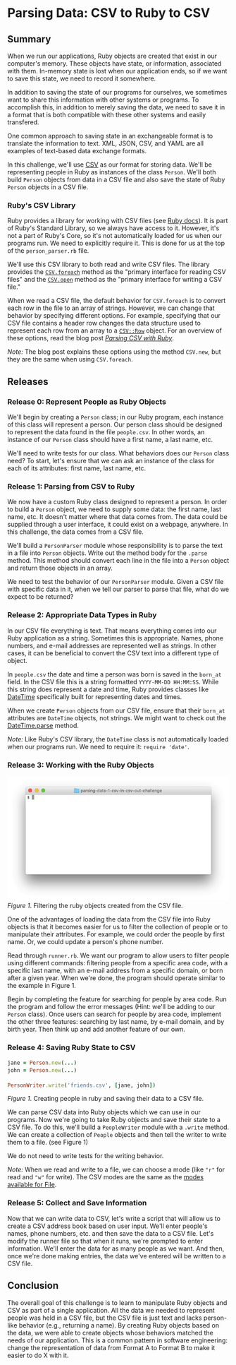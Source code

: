# Parsing Data: CSV to Ruby to CSV

## Summary
When we run our applications, Ruby objects are created that exist in our computer's memory.  These objects have state, or information, associated with them.  In-memory state is lost when our application ends, so if we want to save this state, we need to record it somewhere.

In addition to saving the state of our programs for ourselves, we sometimes want to share this information with other systems or programs.  To accomplish this, in addition to merely saving the data, we need to save it in a format that is both compatible with these other systems and easily transfered.

One common approach to saving state in an exchangeable format is to translate the information to text.  XML, JSON, CSV, and YAML are all examples of text-based data exchange formats.

In this challenge, we'll use [CSV][wikipedia csv] as our format for storing data.  We'll be representing people in Ruby as instances of the class `Person`.  We'll both build `Person` objects from data in a CSV file and also save the state of Ruby `Person` objects in a CSV file.


### Ruby's CSV Library
Ruby provides a library for working with CSV files (see [Ruby docs][ruby docs csv]).  It is part of Ruby's Standard Library, so we always have access to it.  However, it's not a part of Ruby's Core, so it's not automatically loaded for us when our programs run.  We need to explicitly require it.  This is done for us at the top of the `person_parser.rb` file.

We'll use this CSV library to both read and write CSV files.  The library provides the [`CSV.foreach`][docs foreach] method as the "primary interface for reading CSV files" and the [`CSV.open`][docs open] method as the "primary interface for writing a CSV file."

When we read a CSV file, the default behavior for `CSV.foreach` is to convert each row in the file to an array of strings.  However, we can change that behavior by specifying different options.  For example, specifying that our CSV file contains a header row changes the data structure used to represent each row from an array to a [`CSV::Row`][ruby docs csv row] object.  For an overview of these options, read the blog post *[Parsing CSV with Ruby][technical pickles csv]*.

*Note:*  The blog post explains these options using the method `CSV.new`, but they are the same when using `CSV.foreach`.


## Releases
### Release 0: Represent People as Ruby Objects
We'll begin by creating a `Person` class; in our Ruby program, each instance of this class will represent a person.  Our person class should be designed to represent the data found in the file `people.csv`.  In other words, an instance of our `Person` class should have a first name, a last name, etc.

We'll need to write tests for our class.  What behaviors does our `Person` class need?  To start, let's ensure that we can ask an instance of the class for each of its attributes:  first name, last name, etc.


### Release 1: Parsing from CSV to Ruby
We now have a custom Ruby class designed to represent a person.  In order to build a `Person` object, we need to supply some data:  the first name, last name, etc.  It doesn't matter where that data comes from.  The data could be supplied through a user interface, it could exist on a webpage, anywhere.  In this challenge, the data comes from a CSV file.

We'll build a `PersonParser` module whose responsibility is to parse the text in a file into `Person` objects.  Write out the method body for the `.parse` method.  This method should convert each line in the file into a `Person` object and return those objects in an array.

We need to test the behavior of our `PersonParser` module.  Given a CSV file with specific data in it, when we tell our parser to parse that file, what do we expect to be returned?


### Release 2: Appropriate Data Types in Ruby
In our CSV file everything is text.  That means everything comes into our Ruby application as a string.  Sometimes this is appropriate.  Names, phone numbers, and e-mail addresses are represented well as strings.  In other cases, it can be beneficial to convert the CSV text into a different type of object.

In `people.csv` the date and time a person was born is saved in the `born_at` field.  In the CSV file this is a string formatted `YYYY-MM-DD HH:MM:SS`.  While this string does represent a date and time, Ruby provides classes like [DateTime][] specifically built for representing dates and times.  
 
When we create `Person` objects from our CSV file, ensure that their `born_at` attributes are `DateTime` objects, not strings. We might want to check out the [DateTime.parse][] method.

*Note:*  Like Ruby's CSV library, the `DateTime` class is not automatically loaded when our programs run.  We need to require it:  `require 'date'`.  


### Release 3: Working with the Ruby Objects
![runner animation](readme-assets/runner_animation.gif)  
*Figure 1*.  Filtering the ruby objects created from the CSV file.

One of the advantages of loading the data from the CSV file into Ruby objects is that it becomes easier for us to filter the collection of people or to manipulate their attributes.  For example, we could order the people by first name.  Or, we could update a person's phone number.

Read through `runner.rb`. We want our program to allow users to filter people using different commands: filtering people from a specific area code, with a specific last name, with an e-mail address from a specific domain, or born after a given year.  When we're done, the program should operate similar to the example in Figure 1.

Begin by completing the feature for searching for people by area code.  Run the program and follow the error messages (Hint:  we'll be adding to our `Person` class).  Once users can search for people by area code, implement the other three features:  searching by last name, by e-mail domain, and by birth year.  Then think up and add another feature of our own.


### Release 4: Saving Ruby State to CSV
```ruby
jane = Person.new(...)
john = Person.new(...)

PersonWriter.write('friends.csv', [jane, john])
```
*Figure 1*.  Creating people in ruby and saving their data to a CSV file.

We can parse CSV data into Ruby objects which we can use in our programs.  Now we're going to take Ruby objects and save their state to a CSV file.  To do this, we'll build a `PeopleWriter` module with a `.write` method.  We can create a collection of `People` objects and then tell the writer to write them to a file.  (see Figure 1)

We do not need to write tests for the writing behavior.

*Note:* When we read and write to a file, we can choose a mode (like `"r"` for read and `"w"` for write).  The CSV modes are the same as the [modes available for File][ruby file modes].


### Release 5: Collect and Save Information
Now that we can write data to CSV, let's write a script that will allow us to create a CSV address book based on user input.  We'll enter people's names, phone numbers, etc. and then save the data to a CSV file.  Let's modify the runner file so that when it runs, we're prompted to enter information.  We'll enter the data for as many people as we want.  And then, once we're done making entries, the data we've entered will be written to a CSV file.


## Conclusion
The overall goal of this challenge is to learn to manipulate Ruby objects and CSV as part of a single application. All the data we needed to represent people was held in a CSV file, but the CSV file is just text and lacks person-like behavior (e.g., returning a name).  By creating Ruby objects based on the data, we were able to create objects whose behaviors matched the needs of our application. This is a common pattern in software engineering: change the representation of data from Format A to Format B to make it easier to do X with it.

[DateTime]: https://ruby-doc.org/stdlib-2.2.0/libdoc/date/rdoc/DateTime.html
[DateTime.parse]: http://www.ruby-doc.org/stdlib-2.2.0/libdoc/date/rdoc/DateTime.html#method-c-parse
[docs foreach]: http://ruby-doc.org/stdlib-2.2.0/libdoc/csv/rdoc/CSV.html#method-c-foreach
[docs open]: http://ruby-doc.org/stdlib-2.2.0/libdoc/csv/rdoc/CSV.html#method-c-open
[ruby docs csv]: http://ruby-doc.org/stdlib-2.2.0/libdoc/csv/rdoc/CSV.html
[ruby docs csv row]: http://ruby-doc.org/stdlib-2.2.0/libdoc/csv/rdoc/CSV/Row.html
[ruby file modes]: http://ruby-doc.org/core-2.2.0/IO.html#method-c-new-label-IO+Open+Mode
[technical pickles csv]: http://technicalpickles.com/posts/parsing-csv-with-ruby
[wikipedia csv]: https://en.wikipedia.org/wiki/Comma-separated_values
[wikipedia lazy initialization]: https://en.wikipedia.org/wiki/Lazy_initialization
[wikipedia memoization]: https://en.wikipedia.org/wiki/Memoization
